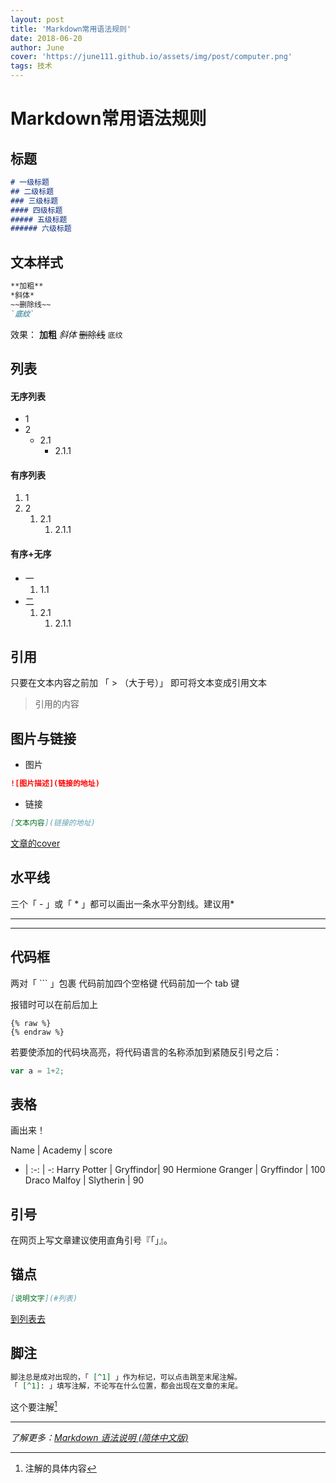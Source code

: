 ```yaml
---
layout: post
title: 'Markdown常用语法规则'
date: 2018-06-20
author: June
cover: 'https://june111.github.io/assets/img/post/computer.png'
tags: 技术
---
```



# Markdown常用语法规则

## 标题
```md
# 一级标题
## 二级标题
### 三级标题
#### 四级标题
##### 五级标题
###### 六级标题
```

## 文本样式
```md
**加粗**
*斜体*
~~删除线~~
`底纹`
```
效果：
**加粗**
*斜体*
~~删除线~~
`底纹`

## 列表
#### 无序列表
* 1
* 2
	* 2.1
		* 2.1.1	

#### 有序列表
1. 1
2. 2
	1. 2.1
		1. 2.1.1

#### 有序+无序
* 一
	1. 1.1
* 二
	1. 2.1
		1. 2.1.1

## 引用
只要在文本内容之前加 「 > （大于号）」 即可将文本变成引用文本

>引用的内容

## 图片与链接
* 图片
```md
![图片描述](链接的地址)
```

<!-- ![文章的cover](http://on2171g4d.bkt.clouddn.com/jekyll-banner.png) -->

* 链接
```md
[文本内容](链接的地址)
```

[文章的cover](http://on2171g4d.bkt.clouddn.com/jekyll-banner.png)

## 水平线
三个「 - 」或「 * 」都可以画出一条水平分割线。建议用*

---

***	

## 代码框
两对「 ``` 」包裹
代码前加四个空格键
代码前加一个 tab 键

报错时可以在前后加上
```
{% raw %}
{% endraw %}
```

若要使添加的代码块高亮，将代码语言的名称添加到紧随反引号之后：

```javascript
var a = 1+2;
 ``` 

## 表格
画出来！

Name | Academy | score 
- | :-: | -: 
Harry Potter | Gryffindor| 90 
Hermione Granger | Gryffindor | 100 
Draco Malfoy | Slytherin | 90

## 引号
在网页上写文章建议使用直角引号『「」』。

## 锚点
```md
[说明文字](#列表)
```
[到列表去](#列表)

## 脚注
```md
脚注总是成对出现的，「 [^1] 」作为标记，可以点击跳至末尾注解。
「 [^1]: 」填写注解，不论写在什么位置，都会出现在文章的末尾。
```

这个要注解[^1]

[^1]:注解的具体内容


***

*了解更多：[Markdown 语法说明 (简体中文版)](http://wowubuntu.com/markdown/)*